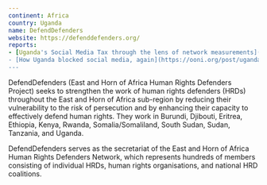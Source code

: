 ```yaml
---
continent: Africa
country: Uganda
name: DefendDefenders
website: https://defenddefenders.org/
reports:
- [Uganda's Social Media Tax through the lens of network measurements](https://ooni.org/post/uganda-social-media-tax/)
- [How Uganda blocked social media, again](https://ooni.org/post/uganda-social-media-blocked/)
---
```


DefendDefenders (East and Horn of Africa Human Rights Defenders Project) seeks to strengthen the work of human rights defenders (HRDs) throughout the East and Horn of Africa sub-region by reducing their vulnerability to the risk of persecution and by enhancing their capacity to effectively defend human rights. They work in Burundi, Djibouti, Eritrea, Ethiopia, Kenya, Rwanda, Somalia/Somaliland, South Sudan, Sudan, Tanzania, and Uganda.

DefendDefenders serves as the secretariat of the East and Horn of Africa Human Rights Defenders Network, which represents hundreds of members consisting of individual HRDs, human rights organisations, and national HRD coalitions.
